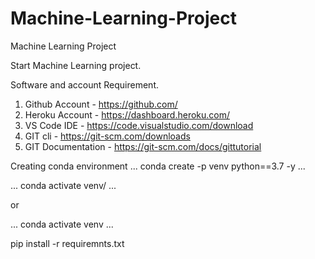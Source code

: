 # Machine-Learning-Project
Machine Learning Project


Start Machine Learning project.


Software and account Requirement.


1. Github Account - https://github.com/
2. Heroku Account - https://dashboard.heroku.com/
3. VS Code IDE - https://code.visualstudio.com/download
4. GIT cli - https://git-scm.com/downloads
5. GIT Documentation - https://git-scm.com/docs/gittutorial 

Creating conda environment
...
conda create -p venv python==3.7 -y
...

...
conda activate venv/
...

or

...
conda activate venv
...

pip install -r requiremnts.txt



